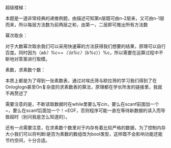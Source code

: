 超级楼梯：

​		本题是一道非常经典的递推例题，由描述可知第n层既可由n-2层来，又可由n-1层而来，所以每层方法数为前两层之和，由第一，二层即可推出所有方法数



幂次取余：

​		对于大数幂次取余我们可以采用快速幂的方法获得我们想要的结果，原理可以自行百度。同时因为（a*b）%c==（（a%c）*（b%c））%c，所以需要在运算过程中不断地对答案进行取模。



素数，求素数个数：

​		本质上都是为了得到一张素数表，通过对埃氏筛与欧拉筛的学习我们得到了在Onloglogn甚至On复杂度的求素数表的算法，原理都在学长所发的链接里，我就不再赘述了

​		需要注意的是，不断读取数据时在while里要么写cin，要么在scanf前面加一个~，要么在scanf后面加一个！=EOF，否则程序可能一直在等待新数据的读入而导致超时（别问我是怎么知道的）。

​		还有一点需要注意，在求素数个数里对于内存有着比较严格的数据，为了控制内存大小我们可以将判断i是否为素数的数组改为bool类型，这样既不会影响功能还能节约空间，十分合适。